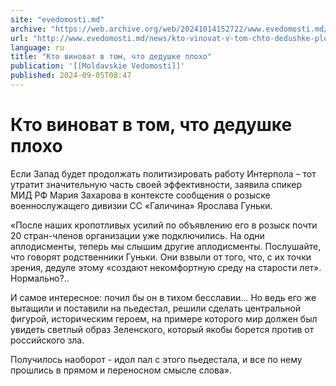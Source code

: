 ```yaml
---
site: "evedomosti.md"
archive: "https://web.archive.org/web/20241014152722/www.evedomosti.md/news/kto-vinovat-v-tom-chto-dedushke-ploho"
url: "http://www.evedomosti.md/news/kto-vinovat-v-tom-chto-dedushke-ploho"
language: ru
title: "Кто виноват в том, что дедушке плохо"
publication: '[[Moldavskie Vedomosti]]'
published: 2024-09-05T08:47
---
```


# Кто виноват в том, что дедушке плохо

Если Запад будет продолжать политизировать работу Интерпола – тот утратит значительную часть своей эффективности, заявила спикер МИД РФ Мария Захарова в контексте сообщения о розыске военнослужащего дивизии СС «Галичина» Ярослава Гуньки.

«После наших кропотливых усилий по объявлению его в розыск почти 20 стран-членов организации уже подключились. На одни аплодисменты, теперь мы слышим другие аплодисменты. Послушайте, что говорят родственники Гуньки. Они взвыли от того, что, с их точки зрения, дедуле этому «создают некомфортную среду на старости лет». Нормально?..

И самое интересное: почил бы он в тихом бесславии… Но ведь его же вытащили и поставили на пьедестал, решили сделать центральной фигурой, историческим героем, на примере которого мир должен был увидеть светлый образ Зеленского, который якобы борется против от российского зла.

Получилось наоборот - идол пал с этого пьедестала, и все по нему прошлись в прямом и переносном смысле слова».
